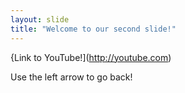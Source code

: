 ```yaml
---
layout: slide
title: "Welcome to our second slide!"
---
```

{Link to YouTube!](http://youtube.com)

Use the left arrow to go back!
